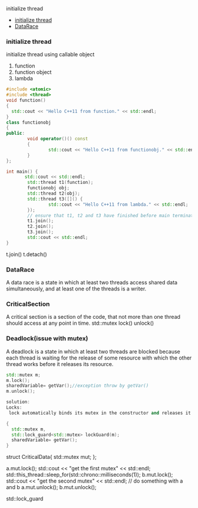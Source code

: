 initialize thread
 - [initialize thread](#initializethread)
 - [DataRace](#DataRace)

### initialize thread  
initialize thread using callable object
1. function
2. function object
3. lambda
```c++
#include <atomic>
#include <thread>
void function()
{
  std::cout << "Hello C++11 from function." << std::endl;
}
class functionobj
{
public:
        void operator()() const
        {
                std::cout << "Hello C++11 from functionobj." << std::endl;
        }
};

int main() {
       std::cout << std::endl;
        std::thread t1(function);
        functionobj obj;
        std::thread t2(obj);
        std::thread t3([]() {
                std::cout << "Hello C++11 from lambda." << std::endl;
        });
        // ensure that t1, t2 and t3 have finished before main terminates
        t1.join();
        t2.join();
        t3.join();
        std::cout << std::endl;
}
```
t.join()
t.detach()

### DataRace
   A data race is a state in which at least two threads access shared data simultaneously, and at least one of the threads is a writer.
### CriticalSection
   A critical section is a section of the code, that not more than one thread should access at any point in time.
std::mutex 
  lock()
  unlock()  
### Deadlock(issue with mutex)
  A deadlock is a state in which at least two threads are blocked because each thread is waiting for the release of some resource with which the other thread works before it releases its resource.

```c++
std::mutex m;
m.lock();
sharedVariable= getVar();//exception throw by getVar()
m.unlock();

solution:
Locks:
 lock automatically binds its mutex in the constructor and releases it in the destructor. 

{
  std::mutex m,
  std::lock_guard<std::mutex> lockGuard(m);
  sharedVariable= getVar();
}
```
struct CriticalData{
  std::mutex mut;
};

  a.mut.lock();
  std::cout << "get the first mutex" << std::endl;
  std::this_thread::sleep_for(std::chrono::milliseconds(1));
  b.mut.lock();
  std::cout << "get the second mutex" << std::endl;
  // do something with a and b
  a.mut.unlock();
  b.mut.unlock();


std::lock_guard
